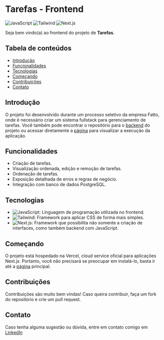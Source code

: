 # Tarefas - Frontend

![JavaScript](https://img.shields.io/badge/JavaScript--yellow) ![Tailwind](https://img.shields.io/badge/Tailwind--blue) ![Next.js](https://img.shields.io/badge/Next.js-15-black)

Seja bem vindo(a) ao frontend do projeto de **Tarefas**.

## Tabela de conteúdos

- [Introdução](#introdução)
- [Funcionalidades](#funcionalidades)
- [Tecnologias](#tecnologias)
- [Começando](#começando)
- [Contribuições](#contribuições)
- [Contato](#contato)

## Introdução

O projeto foi desenvolvido durante um processo seletivo da empresa Fatto, onde é necessário criar um sistema fullstack para gerenciamento de tarefas. Você também pode encontrar o repositório para o [backend](https://github.com/gabrieudev/tarefas-backend) do projeto ou acessar diretamente a [página](https://tarefas-fatto.vercel.app/) para visualizar a execução da aplicação.

## Funcionalidades

- Criação de tarefas.
- Visualização ordenada, edição e remoção de tarefas.
- Ordenação de tarefas.
- Exposição detalhada de erros e regras de negócio.
- Integração com banco de dados PostgreSQL.

## Tecnologias

- ![JavaScript](https://img.shields.io/badge/JavaScript--yellow): Linguagem de programação utilizada no frontend.
- ![Tailwind](https://img.shields.io/badge/Tailwind--blue): Framework para aplicar CSS de forma mais simples.
- ![Next.js](https://img.shields.io/badge/Next.js-15-black): Framework que possibilita não somente a criação de interfaces, como também backend com JavaScript.

## Começando

O projeto está hospedado na Vercel, cloud service oficial para aplicações Next.js. Portanto, você não precisará se preocupar em instalá-lo, basta ir até a [página](https://tarefas-fatto.vercel.app/) principal.

## Contribuições

Contribuições são muito bem vindas! Caso queira contribuir, faça um fork do repositório e crie um pull request.

## Contato

Caso tenha alguma sugestão ou dúvida, entre em contato comigo em [LinkedIn](https://www.linkedin.com/in/gabrieudev)

